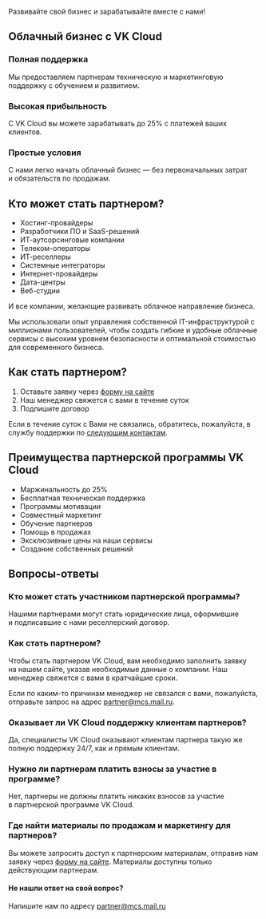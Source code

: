 Развивайте свой бизнес и зарабатывайте вместе с нами!

## Облачный бизнес с VK Cloud

### Полная поддержка

Мы предоставляем партнерам техническую и маркетинговую поддержку с обучением и развитием.

### Высокая прибыльность

С VK Cloud вы можете зарабатывать до 25% с платежей ваших клиентов.

### Простые условия

С нами легко начать облачный бизнес — без первоначальных затрат и обязательств по продажам.

## Кто может стать партнером?

- Хостинг-провайдеры
- Разработчики ПО и SaaS-решений
- ИТ-аутсорсинговые компании
- Телеком-операторы
- ИТ-реселлеры
- Системные интеграторы
- Интернет-провайдеры
- Дата-центры
- Веб-студии

И все компании, желающие развивать облачное направление бизнеса.

Мы использовали опыт управления собственной IT-инфраструктурой с миллионами пользователей, чтобы создать гибкие и удобные облачные сервисы с высоким уровнем безопасности и оптимальной стоимостью для современного бизнеса.

## Как стать партнером?

1.  Оставьте заявку через [форму на сайте](https://mcs.mail.ru/partner/)
2.  Наш менеджер свяжется с вами в течение суток
3.  Подпишите договор

Если в течение суток с Вами не связались, обратитесь, пожалуйста, в службу поддержки по [следующим контактам](https://mcs.mail.ru/docs/additionals/start/support/support-info#sposoby-obrashcheniya).

## Преимущества партнерской программы VK Cloud

- Маржинальность до 25%
- Бесплатная техническая поддержка
- Программы мотивации
- Совместный маркетинг
- Обучение партнеров
- Помощь в продажах
- Эксклюзивные цены на наши сервисы
- Создание собственных решений

## Вопросы-ответы

### Кто может стать участником партнерской программы?

Нашими партнерами могут стать юридические лица, оформившие и подписавшие с нами реселлерский договор.

### Как стать партнером?

Чтобы стать партнером VK Cloud, вам необходимо заполнить заявку на нашем сайте, указав необходимые данные о компании. Наш менеджер свяжется с вами в кратчайшие сроки.

Если по каким-то причинам менеджер не связался с вами, пожалуйста, отправьте запрос на адрес [partner@mcs.mail.ru](mailto:partner@mcs.mail.ru).

### Оказывает ли VK Cloud поддержку клиентам партнеров?

Да, специалисты VK Cloud оказывают клиентам партнера такую же полную поддержку 24/7, как и прямым клиентам.

### Нужно ли партнерам платить взносы за участие в программе?

Нет, партнеры не должны платить никаких взносов за участие в партнерской программе VK Cloud.

### Где найти материалы по продажам и маркетингу для партнеров?

Вы можете запросить доступ к партнерским материалам, отправив нам заявку через [форму на сайте](https://mcs.mail.ru/partner/). Материалы доступны только действующим партнерам.

#### Не нашли ответ на свой вопрос?

Напишите нам по адресу [partner@mcs.mail.ru](mailto:partner@mcs.mail.ru)
